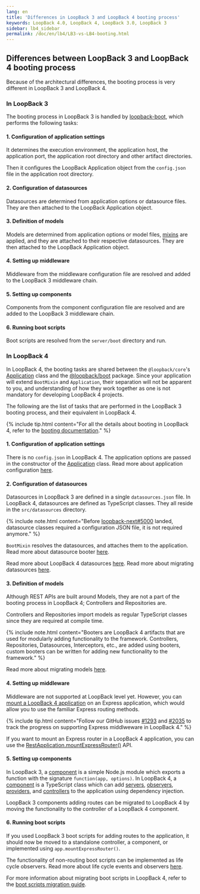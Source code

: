 ```yaml
---
lang: en
title: 'Differences in LoopBack 3 and LoopBack 4 booting process'
keywords: LoopBack 4.0, LoopBack 4, LoopBack 3.0, LoopBack 3
sidebar: lb4_sidebar
permalink: /doc/en/lb4/LB3-vs-LB4-booting.html
---
```


## Differences between LoopBack 3 and LoopBack 4 booting process

Because of the architectural differences, the booting process is very different
in LoopBack 3 and LoopBack 4.

### In LoopBack 3

The booting process in LoopBack 3 is handled by
[loopback-boot](https://github.com/strongloop/loopback-boot), which performs the
following tasks:

#### 1. Configuration of application settings

It determines the execution environment, the application host, the application
port, the application root directory and other artifact directories.

Then it configures the LoopBack Application object from the `config.json` file
in the application root directory.

#### 2. Configuration of datasources

Datasources are determined from application options or datasource files. They
are then attached to the LoopBack Application object.

#### 3. Definition of models

Models are determined from application options or model files,
[mixins](https://loopback.io/doc/en/lb3/Defining-mixins.html) are applied, and
they are attached to their respective datasources. They are then attached to the
LoopBack Application object.

#### 4. Setting up middleware

Middleware from the middleware configuration file are resolved and added to the
LoopBack 3 middleware chain.

#### 5. Setting up components

Components from the component configuration file are resolved and are added to
the LoopBack 3 middleware chain.

#### 6. Running boot scripts

Boot scripts are resolved from the `server/boot` directory and run.

### In LoopBack 4

In LoopBack 4, the booting tasks are shared between the `@loopback/core`'s
[Application](../apidocs/apidocs.core.application.md) class and the
[@loopback/boot](../apidocs/apidocs.boot.html) package. Since your application
will extend `BootMixin` and `Application`, their separation will not be apparent
to you, and understanding of how they work together as one is not mandatory for
developing LoopBack 4 projects.

The following are the list of tasks that are performed in the LoopBack 3 booting
process, and their equivalent in LoopBack 4.

{% include tip.html content="For all the details about booting in LoopBack 4,
refer to the
[booting documentation](../Booting-an-Application.md)." %}

#### 1. Configuration of application settings

There is no `config.json` in LoopBack 4. The application options are passed in
the constructor of the [Application](../apidocs/apidocs.core.application.md)
class. Read more about application configuration
[here](../Application.md#configuring-your-application).

#### 2. Configuration of datasources

Datasources in LoopBack 3 are defined in a single `datasources.json` file. In
LoopBack 4, datasources are defined as TypeScript classes. They all reside in
the `src/datasources` directory.

{% include note.html content="Before
[loopback-next#5000](https://github.com/strongloop/loopback-next/pull/5000)
landed, datasource classes required a configuration JSON file, it is not
required anymore." %}

`BootMixin` resolves the datasources, and attaches them to the application. Read
more about datasource booter
[here](../Booting-an-Application.md#controller-booter).

Read more about LoopBack 4 datasources [here](../DataSources.md). Read more
about migrating datasources [here](./datasources.md).

#### 3. Definition of models

Although REST APIs are built around Models, they are not a part of the booting
process in LoopBack 4; Controllers and Repositories are.

Controllers and Repositories import models as regular TypeScript classes since
they are required at compile time.

{% include note.html content="Booters are LoopBack 4 artifacts that are used
for modularly adding functionality to the framework. Controllers, Repositories,
Datasources, Interceptors, etc., are added using booters, custom booters can
be written for adding new functionality to the framework." %}

Read more about migrating models [here](./models/overview.md).

#### 4. Setting up middleware

Middleware are not supported at LoopBack level yet. However, you can
[mount a LoopBack 4 application](../express-with-lb4-rest-tutorial.md) on an
Express application, which would allow you to use the familiar Express routing
methods.

{% include tip.html content="Follow our GitHub issues
[#1293](https://github.com/strongloop/loopback-next/issues/1293)
and
[#2035](https://github.com/strongloop/loopback-next/issues/2035)
to track the progress on supporting Express middlweware in LoopBack 4." %}

If you want to mount an Express router in a LoopBack 4 application, you can use
the
[RestApplication.mountExpressRouter()](../Routes.html#mounting-an-express-router)
API.

#### 5. Setting up components

In LoopBack 3, a
[component](https://loopback.io/doc/en/lb3/LoopBack-components.html) is a simple
Node.js module which exports a function with the signature
`function(app, options)`. In LoopBack 4, a
[component](../Creating-components.md) is a TypeScript class which can add
[servers](../Server.md), [observers](../Life-cycle.md),
[providers](../Creating-components.md#providers), and
[controllers](../Controllers.md) to the application using dependency injection.

LoopBack 3 components adding routes can be migrated to LoopBack 4 by moving the
functionality to the controller of a LoopBack 4 component.

#### 6. Running boot scripts

If you used LoopBack 3 boot scripts for adding routes to the application, it
should now be moved to a standalone controller, a component, or implemented
using `app.mountExpressRouter()`.

The functionality of non-routing boot scripts can be implemented as life cycle
observers. Read more about life cycle events and observers
[here](../Life-cycle.md).

For more information about migrating boot scripts in LoopBack 4, refer to the
[boot scripts migration guide](./boot-scripts.md).

